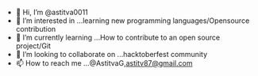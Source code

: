 - 👋 Hi, I’m @astitva0011
- 👀 I’m interested in ...learning new programming languages/Opensource contribution
- 🌱 I’m currently learning ...How to contribute to an open source project/Git
- 💞️ I’m looking to collaborate on ...hacktoberfest community
- 📫 How to reach me ...@AstitvaG,astitv87@gmail.com

<!---
astitva0011/astitva0011 is a ✨ special ✨ repository because its `README.md` (this file) appears on your GitHub profile.
You can click the Preview link to take a look at your changes.
--->
